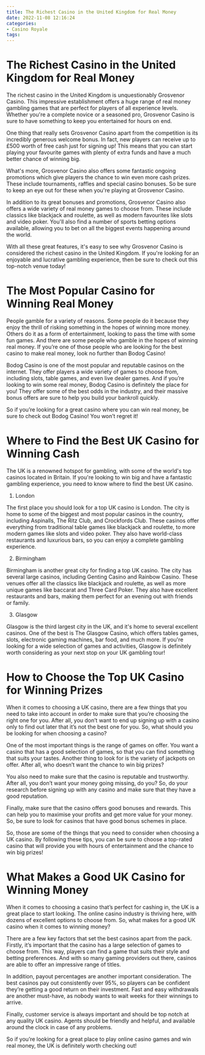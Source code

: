 ```yaml
---
title: The Richest Casino in the United Kingdom for Real Money 
date: 2022-11-08 12:16:24
categories:
- Casino Royale
tags:
---
```



#  The Richest Casino in the United Kingdom for Real Money 

The richest casino in the United Kingdom is unquestionably Grosvenor Casino. This impressive establishment offers a huge range of real money gambling games that are perfect for players of all experience levels. Whether you're a complete novice or a seasoned pro, Grosvenor Casino is sure to have something to keep you entertained for hours on end.

One thing that really sets Grosvenor Casino apart from the competition is its incredibly generous welcome bonus. In fact, new players can receive up to £500 worth of free cash just for signing up! This means that you can start playing your favourite games with plenty of extra funds and have a much better chance of winning big.

What's more, Grosvenor Casino also offers some fantastic ongoing promotions which give players the chance to win even more cash prizes. These include tournaments, raffles and special casino bonuses. So be sure to keep an eye out for these when you're playing at Grosvenor Casino.

In addition to its great bonuses and promotions, Grosvenor Casino also offers a wide variety of real money games to choose from. These include classics like blackjack and roulette, as well as modern favourites like slots and video poker. You'll also find a number of sports betting options available, allowing you to bet on all the biggest events happening around the world.

With all these great features, it's easy to see why Grosvenor Casino is considered the richest casino in the United Kingdom. If you're looking for an enjoyable and lucrative gambling experience, then be sure to check out this top-notch venue today!

#  The Most Popular Casino for Winning Real Money 

People gamble for a variety of reasons. Some people do it because they enjoy the thrill of risking something in the hopes of winning more money. Others do it as a form of entertainment, looking to pass the time with some fun games. And there are some people who gamble in the hopes of winning real money. If you’re one of those people who are looking for the best casino to make real money, look no further than Bodog Casino!

Bodog Casino is one of the most popular and reputable casinos on the internet. They offer players a wide variety of games to choose from, including slots, table games, and even live dealer games. And if you’re looking to win some real money, Bodog Casino is definitely the place for you! They offer some of the best odds in the industry, and their massive bonus offers are sure to help you build your bankroll quickly.

So if you’re looking for a great casino where you can win real money, be sure to check out Bodog Casino! You won’t regret it!

#  Where to Find the Best UK Casino for Winning Cash 

The UK is a renowned hotspot for gambling, with some of the world's top casinos located in Britain. If you're looking to win big and have a fantastic gambling experience, you need to know where to find the best UK casino. 

1. London 

The first place you should look for a top UK casino is London. The city is home to some of the biggest and most popular casinos in the country, including Aspinalls, The Ritz Club, and Crockfords Club. These casinos offer everything from traditional table games like blackjack and roulette, to more modern games like slots and video poker. They also have world-class restaurants and luxurious bars, so you can enjoy a complete gambling experience. 

2. Birmingham 

Birmingham is another great city for finding a top UK casino. The city has several large casinos, including Genting Casino and Rainbow Casino. These venues offer all the classics like blackjack and roulette, as well as more unique games like baccarat and Three Card Poker. They also have excellent restaurants and bars, making them perfect for an evening out with friends or family. 

3. Glasgow 

Glasgow is the third largest city in the UK, and it's home to several excellent casinos. One of the best is The Glasgow Casino, which offers tables games, slots, electronic gaming machines, bar food, and much more. If you're looking for a wide selection of games and activities, Glasgow is definitely worth considering as your next stop on your UK gambling tour!

#  How to Choose the Top UK Casino for Winning Prizes 

When it comes to choosing a UK casino, there are a few things that you need to take into account in order to make sure that you’re choosing the right one for you. After all, you don’t want to end up signing up with a casino only to find out later that it’s not the best one for you. So, what should you be looking for when choosing a casino?

One of the most important things is the range of games on offer. You want a casino that has a good selection of games, so that you can find something that suits your tastes. Another thing to look for is the variety of jackpots on offer. After all, who doesn’t want the chance to win big prizes?

You also need to make sure that the casino is reputable and trustworthy. After all, you don’t want your money going missing, do you? So, do your research before signing up with any casino and make sure that they have a good reputation.

Finally, make sure that the casino offers good bonuses and rewards. This can help you to maximise your profits and get more value for your money. So, be sure to look for casinos that have good bonus schemes in place.

So, those are some of the things that you need to consider when choosing a UK casino. By following these tips, you can be sure to choose a top-rated casino that will provide you with hours of entertainment and the chance to win big prizes!

#  What Makes a Good UK Casino for Winning Money

When it comes to choosing a casino that’s perfect for cashing in, the UK is a great place to start looking. The online casino industry is thriving here, with dozens of excellent options to choose from. So, what makes for a good UK casino when it comes to winning money?

There are a few key factors that set the best casinos apart from the pack. Firstly, it’s important that the casino has a large selection of games to choose from. This way, players can find a game that suits their style and betting preferences. And with so many gaming providers out there, casinos are able to offer an impressive range of titles.

In addition, payout percentages are another important consideration. The best casinos pay out consistently over 95%, so players can be confident they’re getting a good return on their investment. Fast and easy withdrawals are another must-have, as nobody wants to wait weeks for their winnings to arrive.

Finally, customer service is always important and should be top notch at any quality UK casino. Agents should be friendly and helpful, and available around the clock in case of any problems.

So if you’re looking for a great place to play online casino games and win real money, the UK is definitely worth checking out!